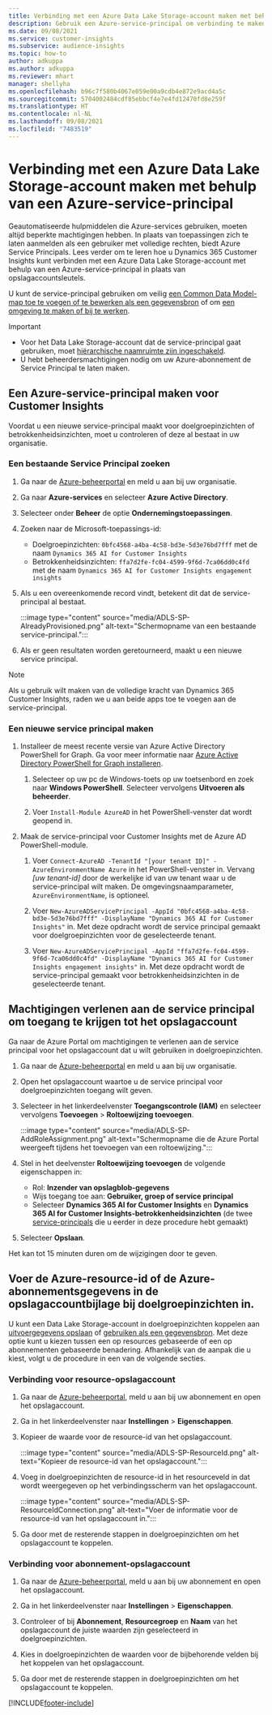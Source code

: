 ```yaml
---
title: Verbinding met een Azure Data Lake Storage-account maken met behulp van een service-principal
description: Gebruik een Azure-service-principal om verbinding te maken met uw eigen data lake.
ms.date: 09/08/2021
ms.service: customer-insights
ms.subservice: audience-insights
ms.topic: how-to
author: adkuppa
ms.author: adkuppa
ms.reviewer: mhart
manager: shellyha
ms.openlocfilehash: b96c7f580b4067e059e00a9cdb4e872e9acd4a5c
ms.sourcegitcommit: 5704002484cdf85ebbcf4e7e4fd12470fd8e259f
ms.translationtype: HT
ms.contentlocale: nl-NL
ms.lasthandoff: 09/08/2021
ms.locfileid: "7483519"
---
```

# <a name="connect-to-an-azure-data-lake-storage-account-by-using-an-azure-service-principal"></a>Verbinding met een Azure Data Lake Storage-account maken met behulp van een Azure-service-principal

Geautomatiseerde hulpmiddelen die Azure-services gebruiken, moeten altijd beperkte machtigingen hebben. In plaats van toepassingen zich te laten aanmelden als een gebruiker met volledige rechten, biedt Azure Service Principals. Lees verder om te leren hoe u Dynamics 365 Customer Insights kunt verbinden met een Azure Data Lake Storage-account met behulp van een Azure-service-principal in plaats van opslagaccountsleutels. 

U kunt de service-principal gebruiken om veilig [een Common Data Model-map toe te voegen of te bewerken als een gegevensbron](connect-common-data-model.md) of om [een omgeving te maken of bij te werken](get-started-paid.md).

> [!IMPORTANT]
> - Voor het Data Lake Storage-account dat de service-principal gaat gebruiken, moet [hiërarchische naamruimte zijn ingeschakeld](/azure/storage/blobs/data-lake-storage-namespace).
> - U hebt beheerdersmachtigingen nodig om uw Azure-abonnement de Service Principal te laten maken.

## <a name="create-an-azure-service-principal-for-customer-insights"></a>Een Azure-service-principal maken voor Customer Insights

Voordat u een nieuwe service-principal maakt voor doelgroepinzichten of betrokkenheidsinzichten, moet u controleren of deze al bestaat in uw organisatie.

### <a name="look-for-an-existing-service-principal"></a>Een bestaande Service Principal zoeken

1. Ga naar de [Azure-beheerportal](https://portal.azure.com) en meld u aan bij uw organisatie.

2. Ga naar **Azure-services** en selecteer **Azure Active Directory**.

3. Selecteer onder **Beheer** de optie **Ondernemingstoepassingen**.

4. Zoeken naar de Microsoft-toepassings-id:
   - Doelgroepinzichten: `0bfc4568-a4ba-4c58-bd3e-5d3e76bd7fff` met de naam `Dynamics 365 AI for Customer Insights`
   - Betrokkenheidsinzichten: `ffa7d2fe-fc04-4599-9f6d-7ca06dd0c4fd` met de naam `Dynamics 365 AI for Customer Insights engagement insights`

5. Als u een overeenkomende record vindt, betekent dit dat de service-principal al bestaat. 
   
   :::image type="content" source="media/ADLS-SP-AlreadyProvisioned.png" alt-text="Schermopname van een bestaande service-principal.":::
   
6. Als er geen resultaten worden geretourneerd, maakt u een nieuwe service principal.

>[!NOTE]
>Als u gebruik wilt maken van de volledige kracht van Dynamics 365 Customer Insights, raden we u aan beide apps toe te voegen aan de service-principal.

### <a name="create-a-new-service-principal"></a>Een nieuwe service principal maken

1. Installeer de meest recente versie van Azure Active Directory PowerShell for Graph. Ga voor meer informatie naar [Azure Active Directory PowerShell for Graph installeren](/powershell/azure/active-directory/install-adv2).

   1. Selecteer op uw pc de Windows-toets op uw toetsenbord en zoek naar **Windows PowerShell**. Selecteer vervolgens **Uitvoeren als beheerder**.
   
   1. Voer `Install-Module AzureAD` in het PowerShell-venster dat wordt geopend in.

2. Maak de service-principal voor Customer Insights met de Azure AD PowerShell-module.

   1. Voer `Connect-AzureAD -TenantId "[your tenant ID]" -AzureEnvironmentName Azure` in het PowerShell-venster in. Vervang *[uw tenant-id]* door de werkelijke id van uw tenant waar u de service-principal wilt maken. De omgevingsnaamparameter, `AzureEnvironmentName`, is optioneel.
  
   1. Voer `New-AzureADServicePrincipal -AppId "0bfc4568-a4ba-4c58-bd3e-5d3e76bd7fff" -DisplayName "Dynamics 365 AI for Customer Insights"` in. Met deze opdracht wordt de service principal gemaakt voor doelgroepinzichten voor de geselecteerde tenant. 

   1. Voer `New-AzureADServicePrincipal -AppId "ffa7d2fe-fc04-4599-9f6d-7ca06dd0c4fd" -DisplayName "Dynamics 365 AI for Customer Insights engagement insights"` in. Met deze opdracht wordt de service-principal gemaakt voor betrokkenheidsinzichten in de geselecteerde tenant.

## <a name="grant-permissions-to-the-service-principal-to-access-the-storage-account"></a>Machtigingen verlenen aan de service principal om toegang te krijgen tot het opslagaccount

Ga naar de Azure Portal om machtigingen te verlenen aan de service principal voor het opslagaccount dat u wilt gebruiken in doelgroepinzichten.

1. Ga naar de [Azure-beheerportal](https://portal.azure.com) en meld u aan bij uw organisatie.

1. Open het opslagaccount waartoe u de service principal voor doelgroepinzichten toegang wilt geven.

1. Selecteer in het linkerdeelvenster **Toegangscontrole (IAM)** en selecteer vervolgens **Toevoegen** > **Roltoewijzing toevoegen**.

   :::image type="content" source="media/ADLS-SP-AddRoleAssignment.png" alt-text="Schermopname die de Azure Portal weergeeft tijdens het toevoegen van een roltoewijzing.":::

1. Stel in het deelvenster **Roltoewijzing toevoegen** de volgende eigenschappen in:
   - Rol: **Inzender van opslagblob-gegevens**
   - Wijs toegang toe aan: **Gebruiker, groep of service principal**
   - Selecteer **Dynamics 365 AI for Customer Insights** en **Dynamics 365 AI for Customer Insights-betrokkenheidsinzichten** (de twee [service-principals](#create-a-new-service-principal) die u eerder in deze procedure hebt gemaakt)

1.  Selecteer **Opslaan**.

Het kan tot 15 minuten duren om de wijzigingen door te geven.

## <a name="enter-the-azure-resource-id-or-the-azure-subscription-details-in-the-storage-account-attachment-to-audience-insights"></a>Voer de Azure-resource-id of de Azure-abonnementsgegevens in de opslagaccountbijlage bij doelgroepinzichten in.

U kunt een Data Lake Storage-account in doelgroepinzichten koppelen aan [uitvoergegevens opslaan](manage-environments.md) of [gebruiken als een gegevensbron](connect-common-data-service-lake.md). Met deze optie kunt u kiezen tussen een op resources gebaseerde of een op abonnementen gebaseerde benadering. Afhankelijk van de aanpak die u kiest, volgt u de procedure in een van de volgende secties.

### <a name="resource-based-storage-account-connection"></a>Verbinding voor resource-opslagaccount

1. Ga naar de [Azure-beheerportal](https://portal.azure.com), meld u aan bij uw abonnement en open het opslagaccount.

1. Ga in het linkerdeelvenster naar **Instellingen** > **Eigenschappen**.

1. Kopieer de waarde voor de resource-id van het opslagaccount.

   :::image type="content" source="media/ADLS-SP-ResourceId.png" alt-text="Kopieer de resource-id van het opslagaccount.":::

1. Voeg in doelgroepinzichten de resource-id in het resourceveld in dat wordt weergegeven op het verbindingsscherm van het opslagaccount.

   :::image type="content" source="media/ADLS-SP-ResourceIdConnection.png" alt-text="Voer de informatie voor de resource-id van het opslagaccount in.":::   

1. Ga door met de resterende stappen in doelgroepinzichten om het opslagaccount te koppelen.

### <a name="subscription-based-storage-account-connection"></a>Verbinding voor abonnement-opslagaccount

1. Ga naar de [Azure-beheerportal](https://portal.azure.com), meld u aan bij uw abonnement en open het opslagaccount.

1. Ga in het linkerdeelvenster naar **Instellingen** > **Eigenschappen**.

1. Controleer of bij **Abonnement**, **Resourcegroep** en **Naam** van het opslagaccount de juiste waarden zijn geselecteerd in doelgroepinzichten.

1. Kies in doelgroepinzichten de waarden voor de bijbehorende velden bij het koppelen van het opslagaccount.

1. Ga door met de resterende stappen in doelgroepinzichten om het opslagaccount te koppelen.


[!INCLUDE[footer-include](../includes/footer-banner.md)]
